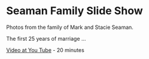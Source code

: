 # Seaman Family Slide Show

Photos from the family of Mark and Stacie Seaman.

The first 25 years of marriage ...

[Video at You Tube](https://www.youtube.com/embed/rI23hCG_QO8) - 20 minutes

<!-- <iframe  src="https://www.youtube.com/embed/rI23hCG_QO8" title="Family Slide Show" frameborder="0" allow="accelerometer; autoplay; clipboard-write; encrypted-media; gyroscope; picture-in-picture" allowfullscreen></iframe> -->

<!-- <div class="ratio ratio-16x9">
<iframe width="1254" height="941"  src="https://www.youtube.com/embed/rI23hCG_QO8" title="Family Slide Show" frameborder="0" allow="accelerometer; autoplay; clipboard-write; encrypted-media; gyroscope; picture-in-picture" allowfullscreen></iframe>
</div> -->


